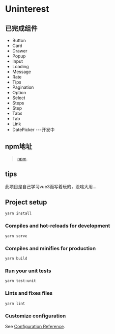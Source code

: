 # Uninterest

## 已完成组件
* Button
* Card
* Drawer
* Popup
* Input
* Loading
* Message
* Rate
* Tips
* Pagination
* Option
* Select
* Steps
* Step
* Tabs
* Tab
* Link
* DatePicker ---开发中

## npm地址
> [npm](https://www.npmjs.com/package/uninterest).

## tips
此项目是自己学习vue3而写着玩的，没啥大用...

## Project setup
```
yarn install
```
### Compiles and hot-reloads for development
```
yarn serve
```
### Compiles and minifies for production
```
yarn build
```
### Run your unit tests
```
yarn test:unit
```
### Lints and fixes files
```
yarn lint
```
### Customize configuration
See [Configuration Reference](https://cli.vuejs.org/config/).
